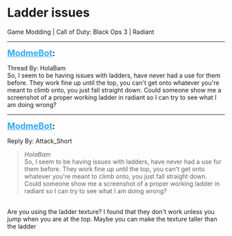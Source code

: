 # Ladder issues
Game Modding | Call of Duty: Black Ops 3 | Radiant

---
<strong style="font-size: 1.4em;"><span style="text-decoration: underline;text-decoration-color: #34a7f9;"><span style="color:#34a7f9;">ModmeBot</span></span>:</strong>

<p>Thread By: HolaBam<br />So, I seem to be having issues with ladders, have never had a use for them before. They work fine up until the top, you can&#39;t get onto whatever you&#39;re meant to climb onto, you just fall straight down. Could someone show me a screenshot of a proper working ladder in radiant so I can try to see what I am doing wrong?</p>

---
<strong style="font-size: 1.4em;"><span style="text-decoration: underline;text-decoration-color: #34a7f9;"><span style="color:#34a7f9;">ModmeBot</span></span>:</strong>

<p>Reply By: Attack_Short<br /><blockquote><em>HolaBam</em><br />So, I seem to be having issues with ladders, have never had a use for them before. They work fine up until the top, you can&#39;t get onto whatever you&#39;re meant to climb onto, you just fall straight down. Could someone show me a screenshot of a proper working ladder in radiant so I can try to see what I am doing wrong?</blockquote><br /> Are you using the ladder texture? I found that they don&#39;t work unless you jump when you are at the top. Maybe you can make the texture taller than the ladder</p>

